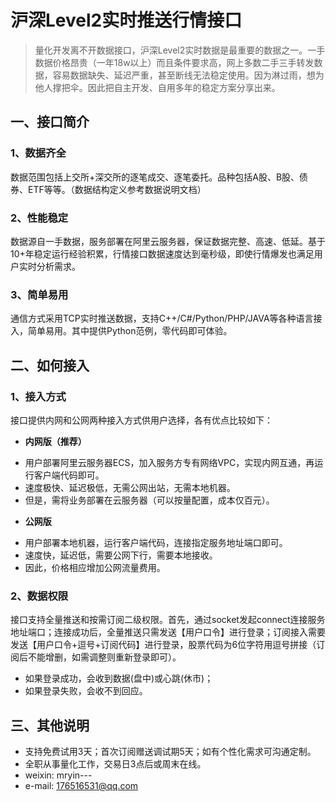 # 沪深Level2实时推送行情接口
> 量化开发离不开数据接口，沪深Level2实时数据是最重要的数据之一。一手数据价格昂贵（一年18w以上）而且条件要求高，网上多数二手三手转发数据，容易数据缺失、延迟严重，甚至断线无法稳定使用。因为淋过雨，想为他人撑把伞。因此把自主开发、自用多年的稳定方案分享出来。

## 一、接口简介
### 1、数据齐全
数据范围包括上交所+深交所的逐笔成交、逐笔委托。品种包括A股、B股、债券、ETF等等。（数据结构定义参考数据说明文档）
### 2、性能稳定
数据源自一手数据，服务部署在阿里云服务器，保证数据完整、高速、低延。基于10+年稳定运行经验积累，行情接口数据速度达到毫秒级，即使行情爆发也满足用户实时分析需求。
### 3、简单易用
通信方式采用TCP实时推送数据，支持C++/C#/Python/PHP/JAVA等各种语言接入，简单易用。其中提供Python范例，零代码即可体验。

## 二、如何接入
### 1、接入方式
接口提供内网和公网两种接入方式供用户选择，各有优点比较如下：

- **内网版（推荐）**
 * 用户部署阿里云服务器ECS，加入服务方专有网络VPC，实现内网互通，再运行客户端代码即可。
 * 速度极快、延迟极低，无需公网出站，无需本地机器。
 * 但是，需将业务部署在云服务器（可以按量配置，成本仅百元）。

- **公网版**
 * 用户部署本地机器，运行客户端代码，连接指定服务地址端口即可。
 * 速度快，延迟低，需要公网下行，需要本地接收。
 * 因此，价格相应增加公网流量费用。

### 2、数据权限
接口支持全量推送和按需订阅二级权限。首先，通过socket发起connect连接服务地址端口；连接成功后，全量推送只需发送【用户口令】进行登录；订阅接入需要发送【用户口令+逗号+订阅代码】进行登录，股票代码为6位字符用逗号拼接（订阅后不能增删，如需调整则重新登录即可）。

- 如果登录成功，会收到数据(盘中)或心跳(休市)；
- 如果登录失败，会收不到回应。

## 三、其他说明
- 支持免费试用3天；首次订阅赠送调试期5天；如有个性化需求可沟通定制。
- 全职从事量化工作，交易日3点后或周末在线。
- weixin: mryin---
- e-mail: 176516531@qq.com

